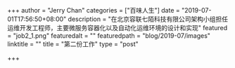 +++
author = "Jerry Chan"
categories = ["百味人生"]
date = "2019-07-01T17:56:50+08:00"
description = "在北京容联七陌科技有限公司架构小组担任运维开发工程师，主要微服务容器化以及自动化运维环境的设计和实现"
featured = "job2_1.png"
featuredalt = ""
featuredpath = "blog/2019-07/images"
linktitle = ""
title = "第二份工作"
type = "post"

+++
